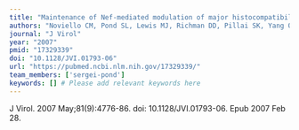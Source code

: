 ```yaml
---
title: "Maintenance of Nef-mediated modulation of major histocompatibility complex class I and CD4 after sexual transmission of human immunodeficiency virus type 1"
authors: "Noviello CM, Pond SL, Lewis MJ, Richman DD, Pillai SK, Yang OO, Little SJ, Smith DM, Guatelli JC."
journal: "J Virol"
year: "2007"
pmid: "17329339"
doi: "10.1128/JVI.01793-06"
url: "https://pubmed.ncbi.nlm.nih.gov/17329339/"
team_members: ['sergei-pond']
keywords: [] # Please add relevant keywords here
---
```

J Virol. 2007 May;81(9):4776-86. doi: 10.1128/JVI.01793-06. Epub 2007 Feb 28.